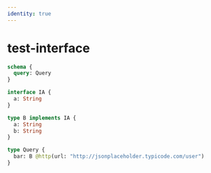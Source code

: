 ```yaml
---
identity: true
---
```


# test-interface

```graphql @config
schema {
  query: Query
}

interface IA {
  a: String
}

type B implements IA {
  a: String
  b: String
}

type Query {
  bar: B @http(url: "http://jsonplaceholder.typicode.com/user")
}
```
